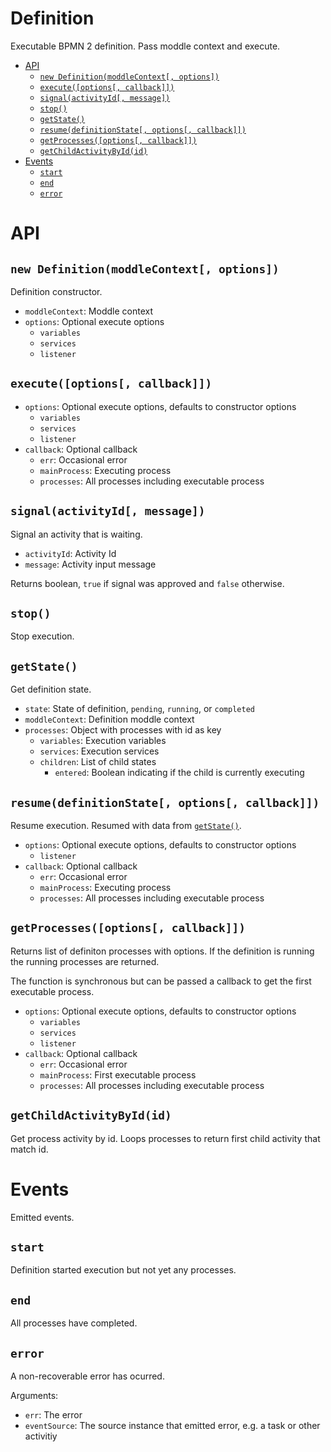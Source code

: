 Definition
==========

Executable BPMN 2 definition. Pass moddle context and execute.

<!-- toc -->

- [API](#api)
  - [`new Definition(moddleContext[, options])`](#new-definitionmoddlecontext-options)
  - [`execute([options[, callback]])`](#executeoptions-callback)
  - [`signal(activityId[, message])`](#signalactivityid-message)
  - [`stop()`](#stop)
  - [`getState()`](#getstate)
  - [`resume(definitionState[, options[, callback]])`](#resumedefinitionstate-options-callback)
  - [`getProcesses([options[, callback]])`](#getprocessesoptions-callback)
  - [`getChildActivityById(id)`](#getchildactivitybyidid)
- [Events](#events)
  - [`start`](#start)
  - [`end`](#end)
  - [`error`](#error)

<!-- tocstop -->

# API

## `new Definition(moddleContext[, options])`

Definition constructor.

- `moddleContext`: Moddle context
- `options`: Optional execute options
  - `variables`
  - `services`
  - `listener`

## `execute([options[, callback]])`

- `options`: Optional execute options, defaults to constructor options
  - `variables`
  - `services`
  - `listener`
- `callback`: Optional callback
  - `err`: Occasional error
  - `mainProcess`: Executing process
  - `processes`: All processes including executable process

## `signal(activityId[, message])`

Signal an activity that is waiting.

- `activityId`: Activity Id
- `message`: Activity input message

Returns boolean, `true` if signal was approved and `false` otherwise.

## `stop()`

Stop execution.

## `getState()`

Get definition state.

- `state`: State of definition, `pending`, `running`, or `completed`
- `moddleContext`: Definition moddle context
- `processes`: Object with processes with id as key
  - `variables`: Execution variables
  - `services`: Execution services
  - `children`: List of child states
    - `entered`: Boolean indicating if the child is currently executing

## `resume(definitionState[, options[, callback]])`

Resume execution. Resumed with data from [`getState()`](#getstate).

- `options`: Optional execute options, defaults to constructor options
  - `listener`
- `callback`: Optional callback
  - `err`: Occasional error
  - `mainProcess`: Executing process
  - `processes`: All processes including executable process

## `getProcesses([options[, callback]])`

Returns list of definiton processes with options. If the definition is running the running processes are returned.

The function is synchronous but can be passed a callback to get the first executable process.

- `options`: Optional execute options, defaults to constructor options
  - `variables`
  - `services`
  - `listener`
- `callback`: Optional callback
  - `err`: Occasional error
  - `mainProcess`: First executable process
  - `processes`: All processes including executable process

## `getChildActivityById(id)`

Get process activity by id. Loops processes to return first child activity that match id.

# Events

Emitted events.

## `start`

Definition started execution but not yet any processes.

## `end`

All processes have completed.

## `error`

A non-recoverable error has ocurred.

Arguments:
- `err`: The error
- `eventSource`: The source instance that emitted error, e.g. a task or other activitiy

